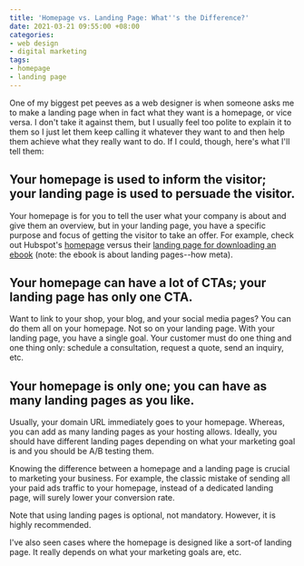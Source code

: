 ```yaml
---
title: 'Homepage vs. Landing Page: What''s the Difference?'
date: 2021-03-21 09:55:00 +08:00
categories:
- web design
- digital marketing
tags:
- homepage
- landing page
---
```


One of my biggest pet peeves as a web designer is when someone asks me to make a landing page when in fact what they want is a homepage, or vice versa. I don't take it against them, but I usually feel too polite to explain it to them so I just let them keep calling it whatever they want to and then help them achieve what they really want to do. If I could, though, here's what I'll tell them:

## Your homepage is used to inform the visitor; your landing page is used to persuade the visitor.

Your homepage is for you to tell the user what your company is about and give them an overview, but in your landing page, you have a specific purpose and focus of getting the visitor to take an offer. For example, check out Hubspot's [homepage](https://www.hubspot.com) versus their [landing page for downloading an ebook](https://offers.hubspot.com/how-to-optimize-landing-pages-for-conversion) (note: the ebook is about landing pages--how meta).

## Your homepage can have a lot of CTAs; your landing page has only one CTA.

Want to link to your shop, your blog, and your social media pages? You can do them all on your homepage. Not so on your landing page. With your landing page, you have a single goal. Your customer must do one thing and one thing only: schedule a consultation, request a quote, send an inquiry, etc.

## Your homepage is only one; you can have as many landing pages as you like.

Usually, your domain URL immediately goes to your homepage. Whereas, you can add as many landing pages as your hosting allows. Ideally, you should have different landing pages depending on what your marketing goal is and you should be A/B testing them.

Knowing the difference between a homepage and a landing page is crucial to marketing your business. For example, the classic mistake of sending all your paid ads traffic to your homepage, instead of a dedicated landing page, will surely lower your conversion rate.

Note that using landing pages is optional, not mandatory. However, it is highly recommended.

I've also seen cases where the homepage is designed like a sort-of landing page. It really depends on what your marketing goals are, etc.